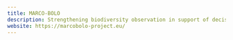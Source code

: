 ```yaml
---
title: MARCO-BOLO
description: Strengthening biodiversity observation in support of decision making.
website: https://marcobolo-project.eu/
---
```

